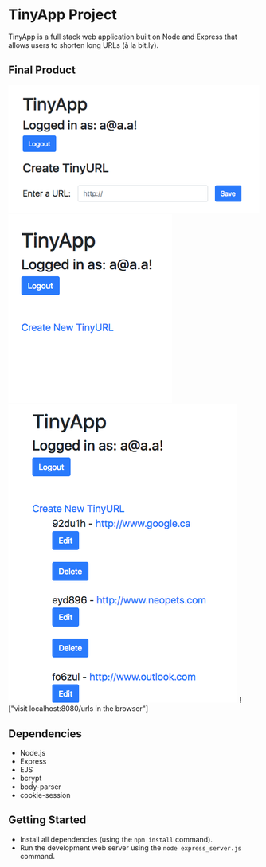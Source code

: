 # TinyApp Project
TinyApp is a full stack web application built on Node and Express that allows users to shorten long URLs (à la bit.ly).

## Final Product

!["Create a tiny URL"](https://raw.githubusercontent.com/frbrd/tinyAppProject/master/docs/createTinyURL.png)
!["Log In"](https://raw.githubusercontent.com/frbrd/tinyAppProject/master/docs/loggedIn.png)
!["See your custom list of URLs"](https://raw.githubusercontent.com/frbrd/tinyAppProject/master/docs/url-list.png)
!["visit localhost:8080/urls in the browser"]

## Dependencies

- Node.js
- Express
- EJS
- bcrypt
- body-parser
- cookie-session

## Getting Started
- Install all dependencies (using the `npm install` command).
- Run the development web server using the `node express_server.js` command.
